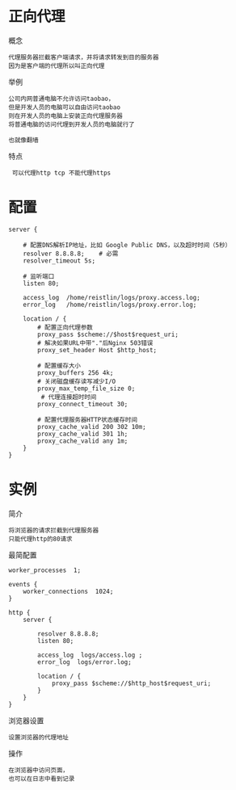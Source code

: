 

# 正向代理

概念

    代理服务器拦截客户端请求，并将请求转发到目的服务器
    因为是客户端的代理所以叫正向代理
    
    
举例

    公司内网普通电脑不允许访问taobao，
    但是开发人员的电脑可以自由访问taobao
    则在开发人员的电脑上安装正向代理服务器
    将普通电脑的访问代理到开发人员的电脑就行了
    
    也就像翻墙
    
特点

     可以代理http tcp 不能代理https
     
     
# 配置

    server {
    
        # 配置DNS解析IP地址，比如 Google Public DNS，以及超时时间（5秒）
        resolver 8.8.8.8;    # 必需
        resolver_timeout 5s;
    
        # 监听端口
        listen 80;
    
        access_log  /home/reistlin/logs/proxy.access.log;
        error_log   /home/reistlin/logs/proxy.error.log;
    
        location / {
            # 配置正向代理参数
            proxy_pass $scheme://$host$request_uri;
            # 解决如果URL中带"."后Nginx 503错误
            proxy_set_header Host $http_host;
    
            # 配置缓存大小
            proxy_buffers 256 4k;
            # 关闭磁盘缓存读写减少I/O
            proxy_max_temp_file_size 0;
             # 代理连接超时时间
            proxy_connect_timeout 30;
    
            # 配置代理服务器HTTP状态缓存时间
            proxy_cache_valid 200 302 10m;
            proxy_cache_valid 301 1h;
            proxy_cache_valid any 1m;
        }
    }     
     
# 实例

简介

    将浏览器的请求拦截到代理服务器
    只能代理http的80请求

最简配置        

    worker_processes  1;
    
    events {
        worker_connections  1024;
    }
    
    http {
        server {	
    	
    		resolver 8.8.8.8;	
    		listen 80;
     
    		access_log  logs/access.log ;
    		error_log  logs/error.log;
    		
            location / {
    			proxy_pass $scheme://$http_host$request_uri; 
            }
        }
    }

浏览器设置

    设置浏览器的代理地址 
    
操作

    在浏览器中访问页面，
    也可以在日志中看到记录    
    